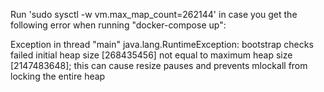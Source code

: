 Run 'sudo sysctl -w vm.max_map_count=262144' in case you get the following 
error when running "docker-compose up":

Exception in thread "main" java.lang.RuntimeException: bootstrap checks failed
initial heap size [268435456] not equal to maximum heap size [2147483648]; 
this can cause resize pauses and prevents mlockall from locking the entire heap
